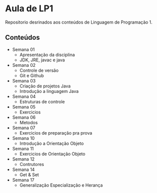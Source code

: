 # Aula de LP1

Repositorio desrinados aos conteúdos de Linguagem de Programação 1.

## Conteúdos

- Semana 01
    - Apresentação da disciplina
    - JDK, JRE, javac e java
- Semana 02
    - Controle de versão
    - Git e Github
- Semana 03 
    - Criação de projetos Java
    - Introdução a linguagem Java
- Semana 04 
    - Estruturas de controle
- Semana 05
    - Exercicios
- Semana 06
    - Metodos
- Semana 07
    - Exercicios de preparação pra prova
- Semana 10 
    - Introdução a Orientação Objeto
- Semana 11
    - Exercicios de Orientação Objeto
- Semana 12 
    - Contrutores
- Semana 14
    - Get & Set
- Semana 17
    - Generalização Especialização e Herança